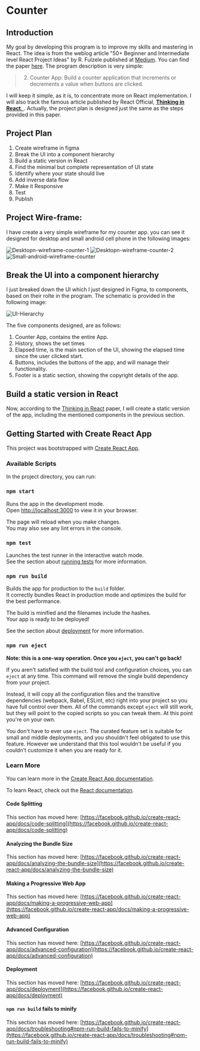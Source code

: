 # Counter

## Introduction
My goal by developing this program is to improve my skills and mastering in React. The idea is from the weblog article 
"50+ Beginner and Intermediate level React Project Ideas" by R. Fulzele published at [Medium](https://medium.com/). You can find the paper [here](https://medium.com/@rohan.fulzele/50-beginner-and-intermediate-level-react-project-ideas-%EF%B8%8F-809b396faa39).
The program description is very simple:

> 2. Counter App: Build a counter application that increments or decrements a value when buttons are clicked.

I will keep it simple, as it is, to concentrate more on React implementation. I will also track the famous article published by React Official, [**Thinking in React**. ](https://react.dev/learn/thinking-in-react). Actually, the project plan is designed just the same as the steps provided in this paper.



## Project Plan
1. Create wireframe in figma
2. Break the UI into a component hierarchy
3. Build a static version in React
4. Find the minimal but complete representation of UI state
5. Identify where your state should live
6. Add inverse data flow
7. Make it Responsive
8. Test
9. Publish


## Project Wire-frame:
I have create a very simple wireframe for my counter app. you can see it designed for desktop and small android cell phone in the following images:

![Desktopn-wireframe-counter-1](readme-Files/Screenshot-desktop-1.png)
![Desktopn-wireframe-counter-2](readme-Files/Screenshot-desktop-2.png)
![Small-android-wireframe-counter](readme-Files/Screenshot-small-android.png)


## Break the UI into a component hierarchy
I just breaked down the UI which I just designed in Figma, to components, based on their rolte in the program. The schematic is provided in the following image:

![UI-Hierarchy](readme-Files/UI-Hierarchy.png)

The five components designed, are as follows:
1. Counter App, contains the entire App.
2. History, shows the set times
3. Elapsed time, is the main section of the UI, showing the elapsed time since the user clicked start.
4. Buttons, includes the buttons of the app, and will manage their functionality.
5. Footer is a static section, showing the copyright details of the app.

## Build a static version in React
Now, according to the [Thinking in React](https://react.dev/learn/thinking-in-react) paper, I will create a static version of the app, including the mentioned components in the previous section.





## Getting Started with Create React App

This project was bootstrapped with [Create React App](https://github.com/facebook/create-react-app).

### Available Scripts

In the project directory, you can run:

### `npm start`

Runs the app in the development mode.\
Open [http://localhost:3000](http://localhost:3000) to view it in your browser.

The page will reload when you make changes.\
You may also see any lint errors in the console.

### `npm test`

Launches the test runner in the interactive watch mode.\
See the section about [running tests](https://facebook.github.io/create-react-app/docs/running-tests) for more information.

### `npm run build`

Builds the app for production to the `build` folder.\
It correctly bundles React in production mode and optimizes the build for the best performance.

The build is minified and the filenames include the hashes.\
Your app is ready to be deployed!

See the section about [deployment](https://facebook.github.io/create-react-app/docs/deployment) for more information.

### `npm run eject`

**Note: this is a one-way operation. Once you `eject`, you can't go back!**

If you aren't satisfied with the build tool and configuration choices, you can `eject` at any time. This command will remove the single build dependency from your project.

Instead, it will copy all the configuration files and the transitive dependencies (webpack, Babel, ESLint, etc) right into your project so you have full control over them. All of the commands except `eject` will still work, but they will point to the copied scripts so you can tweak them. At this point you're on your own.

You don't have to ever use `eject`. The curated feature set is suitable for small and middle deployments, and you shouldn't feel obligated to use this feature. However we understand that this tool wouldn't be useful if you couldn't customize it when you are ready for it.

### Learn More

You can learn more in the [Create React App documentation](https://facebook.github.io/create-react-app/docs/getting-started).

To learn React, check out the [React documentation](https://reactjs.org/).

#### Code Splitting

This section has moved here: [https://facebook.github.io/create-react-app/docs/code-splitting](https://facebook.github.io/create-react-app/docs/code-splitting)

#### Analyzing the Bundle Size

This section has moved here: [https://facebook.github.io/create-react-app/docs/analyzing-the-bundle-size](https://facebook.github.io/create-react-app/docs/analyzing-the-bundle-size)

#### Making a Progressive Web App

This section has moved here: [https://facebook.github.io/create-react-app/docs/making-a-progressive-web-app](https://facebook.github.io/create-react-app/docs/making-a-progressive-web-app)

#### Advanced Configuration

This section has moved here: [https://facebook.github.io/create-react-app/docs/advanced-configuration](https://facebook.github.io/create-react-app/docs/advanced-configuration)

#### Deployment

This section has moved here: [https://facebook.github.io/create-react-app/docs/deployment](https://facebook.github.io/create-react-app/docs/deployment)

#### `npm run build` fails to minify

This section has moved here: [https://facebook.github.io/create-react-app/docs/troubleshooting#npm-run-build-fails-to-minify](https://facebook.github.io/create-react-app/docs/troubleshooting#npm-run-build-fails-to-minify)
